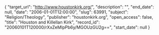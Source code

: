 {
  "target_url": "http://www.houstonkirk.org/", 
  "description": "", 
  "end_date": null, 
  "date": "2006-01-01T12:00:00", 
  "slug": 63991, 
  "subject": "Religion/Theology", 
  "publisher": "houstonkirk.org", 
  "open_access": false, 
  "title": "Houston and Killellan Kirk", 
  "record_id": "20060101T120000/rXxZeMIpPb6y/MGOUzGU2g==", 
  "start_date": null
}

